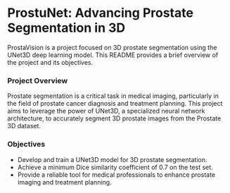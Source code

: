 # ProstuNet: Advancing Prostate Segmentation in 3D

ProstaVision is a project focused on 3D prostate segmentation using the UNet3D deep learning model. This README provides a brief overview of the project and its objectives.

### Project Overview
Prostate segmentation is a critical task in medical imaging, particularly in the field of prostate cancer diagnosis and treatment planning. This project aims to leverage the power of UNet3D, a specialized neural network architecture, to accurately segment 3D prostate images from the Prostate 3D dataset.

### Objectives
- Develop and train a UNet3D model for 3D prostate segmentation.
- Achieve a minimum Dice similarity coefficient of 0.7 on the test set.
- Provide a reliable tool for medical professionals to enhance prostate imaging and treatment planning.
